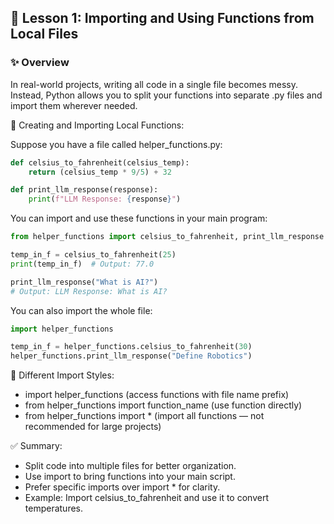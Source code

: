 ## 🚀 Lesson 1: Importing and Using Functions from Local Files

### ✨ Overview
In real-world projects, writing all code in a single file becomes messy.
Instead, Python allows you to split your functions into separate .py files and import them wherever needed.

🔹 Creating and Importing Local Functions:

Suppose you have a file called helper_functions.py:
```python
def celsius_to_fahrenheit(celsius_temp):
    return (celsius_temp * 9/5) + 32

def print_llm_response(response):
    print(f"LLM Response: {response}")
```

You can import and use these functions in your main program:
```python
from helper_functions import celsius_to_fahrenheit, print_llm_response

temp_in_f = celsius_to_fahrenheit(25)
print(temp_in_f)  # Output: 77.0

print_llm_response("What is AI?") 
# Output: LLM Response: What is AI?
```

You can also import the whole file:
```python
import helper_functions

temp_in_f = helper_functions.celsius_to_fahrenheit(30)
helper_functions.print_llm_response("Define Robotics")
```

🔹 Different Import Styles:
  - import helper_functions (access functions with file name prefix)
  - from helper_functions import function_name (use function directly)
  - from helper_functions import * (import all functions — not recommended for large projects)

✅ Summary:
  - Split code into multiple files for better organization.
  - Use import to bring functions into your main script.
  - Prefer specific imports over import * for clarity.
  - Example: Import celsius_to_fahrenheit and use it to convert temperatures.
